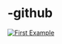 # -github
[![First Example](https://github.com/VijayaBhaskaraReddy/-github/actions/workflows/first-examle.yml/badge.svg)](https://github.com/VijayaBhaskaraReddy/-github/actions/workflows/first-examle.yml)
